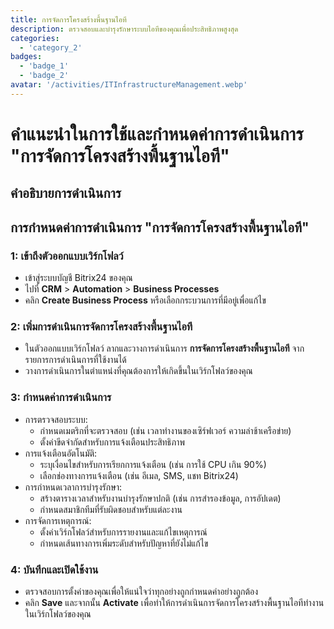 ```yaml
---
title: การจัดการโครงสร้างพื้นฐานไอที
description: ตรวจสอบและบำรุงรักษาระบบไอทีของคุณเพื่อประสิทธิภาพสูงสุด
categories: 
  - 'category_2'
badges: 
  - 'badge_1'
  - 'badge_2'
avatar: '/activities/ITInfrastructureManagement.webp'
---
```

# คำแนะนำในการใช้และกำหนดค่าการดำเนินการ "การจัดการโครงสร้างพื้นฐานไอที"

## คำอธิบายการดำเนินการ

## **การกำหนดค่าการดำเนินการ "การจัดการโครงสร้างพื้นฐานไอที"**

### 1: เข้าถึงตัวออกแบบเวิร์กโฟลว์
- เข้าสู่ระบบบัญชี Bitrix24 ของคุณ
- ไปที่ **CRM** > **Automation** > **Business Processes**
- คลิก **Create Business Process** หรือเลือกกระบวนการที่มีอยู่เพื่อแก้ไข

### 2: เพิ่มการดำเนินการจัดการโครงสร้างพื้นฐานไอที
- ในตัวออกแบบเวิร์กโฟลว์ ลากและวางการดำเนินการ **การจัดการโครงสร้างพื้นฐานไอที** จากรายการการดำเนินการที่ใช้งานได้
- วางการดำเนินการในตำแหน่งที่คุณต้องการให้เกิดขึ้นในเวิร์กโฟลว์ของคุณ

### 3: กำหนดค่าการดำเนินการ
- การตรวจสอบระบบ:
  - กำหนดเมตริกที่จะตรวจสอบ (เช่น เวลาทำงานของเซิร์ฟเวอร์ ความล่าช้าเครือข่าย)
  - ตั้งค่าขีดจำกัดสำหรับการแจ้งเตือนประสิทธิภาพ
- การแจ้งเตือนอัตโนมัติ:
  - ระบุเงื่อนไขสำหรับการเรียกการแจ้งเตือน (เช่น การใช้ CPU เกิน 90%)
  - เลือกช่องทางการแจ้งเตือน (เช่น อีเมล, SMS, แชท Bitrix24)
- การกำหนดเวลาการบำรุงรักษา:
  - สร้างตารางเวลาสำหรับงานบำรุงรักษาปกติ (เช่น การสำรองข้อมูล, การอัปเดต)
  - กำหนดสมาชิกทีมที่รับผิดชอบสำหรับแต่ละงาน
- การจัดการเหตุการณ์:
  - ตั้งค่าเวิร์กโฟลว์สำหรับการรายงานและแก้ไขเหตุการณ์
  - กำหนดเส้นทางการเพิ่มระดับสำหรับปัญหาที่ยังไม่แก้ไข

### 4: บันทึกและเปิดใช้งาน
- ตรวจสอบการตั้งค่าของคุณเพื่อให้แน่ใจว่าทุกอย่างถูกกำหนดค่าอย่างถูกต้อง
- คลิก **Save** และจากนั้น **Activate** เพื่อทำให้การดำเนินการจัดการโครงสร้างพื้นฐานไอทีทำงานในเวิร์กโฟลว์ของคุณ